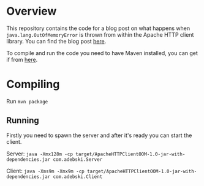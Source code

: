 # Overview
This repository contains the code for a blog post on what happens when `java.lang.OutOfMemoryError` is thrown 
from within the Apache HTTP client library. You can find the blog post [here](https://blog.adebski.com/posts/apache-http-client-shutting-down/).

To compile and run the code you need to have Maven installed, you can get if 
from [here](https://maven.apache.org/download.cgi). 

# Compiling
Run `mvn package`

## Running
Firstly you need to spawn the server and after it's ready you can start the client.

Server: `java -Xmx128m -cp target/ApacheHTTPClientOOM-1.0-jar-with-dependencies.jar com.adebski.Server`

Client: `java -Xms9m -Xmx9m -cp target/ApacheHTTPClientOOM-1.0-jar-with-dependencies.jar com.adebski.Client`

